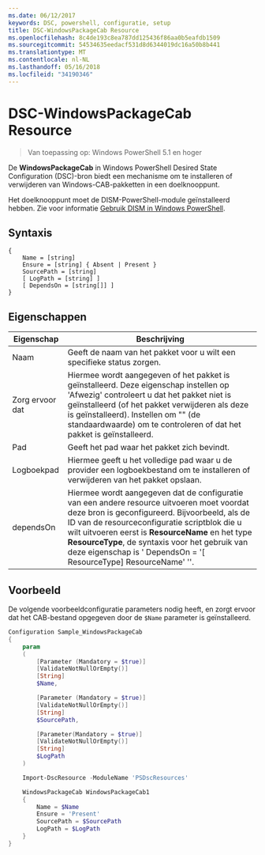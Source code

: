 ```yaml
---
ms.date: 06/12/2017
keywords: DSC, powershell, configuratie, setup
title: DSC-WindowsPackageCab Resource
ms.openlocfilehash: 8c4de193c8ea787dd125436f86aa0b5eafdb1509
ms.sourcegitcommit: 54534635eedacf531d8d6344019dc16a50b8b441
ms.translationtype: MT
ms.contentlocale: nl-NL
ms.lasthandoff: 05/16/2018
ms.locfileid: "34190346"
---
```

# <a name="dsc-windowspackagecab-resource"></a>DSC-WindowsPackageCab Resource

> Van toepassing op: Windows PowerShell 5.1 en hoger

De **WindowsPackageCab** in Windows PowerShell Desired State Configuration (DSC)-bron biedt een mechanisme om te installeren of verwijderen van Windows-CAB-pakketten in een doelknooppunt.

Het doelknooppunt moet de DISM-PowerShell-module geïnstalleerd hebben. Zie voor informatie [Gebruik DISM in Windows PowerShell](https://msdn.microsoft.com/en-us/windows/hardware/commercialize/manufacture/desktop/use-dism-in-windows-powershell-s14).


## <a name="syntax"></a>Syntaxis

```
{
    Name = [string]
    Ensure = [string] { Absent | Present }
    SourcePath = [string]
    [ LogPath = [string] ]
    [ DependsOn = [string[]] ]
}
```

## <a name="properties"></a>Eigenschappen

|  Eigenschap  |  Beschrijving   |
|---|---|
| Naam| Geeft de naam van het pakket voor u wilt een specifieke status zorgen.|
| Zorg ervoor dat| Hiermee wordt aangegeven of het pakket is geïnstalleerd. Deze eigenschap instellen op 'Afwezig' controleert u dat het pakket niet is geïnstalleerd (of het pakket verwijderen als deze is geïnstalleerd). Instellen om "" (de standaardwaarde) om te controleren of dat het pakket is geïnstalleerd.|
| Pad| Geeft het pad waar het pakket zich bevindt.|
| Logboekpad| Hiermee geeft u het volledige pad waar u de provider een logboekbestand om te installeren of verwijderen van het pakket opslaan.|
| dependsOn | Hiermee wordt aangegeven dat de configuratie van een andere resource uitvoeren moet voordat deze bron is geconfigureerd. Bijvoorbeeld, als de ID van de resourceconfiguratie scriptblok die u wilt uitvoeren eerst is **ResourceName** en het type **ResourceType**, de syntaxis voor het gebruik van deze eigenschap is ' DependsOn = '[ ResourceType] ResourceName' ''.|

## <a name="example"></a>Voorbeeld

De volgende voorbeeldconfiguratie parameters nodig heeft, en zorgt ervoor dat het CAB-bestand opgegeven door de `$Name` parameter is geïnstalleerd.

```powershell
Configuration Sample_WindowsPackageCab
{
    param
    (
        [Parameter (Mandatory = $true)]
        [ValidateNotNullOrEmpty()]
        [String]
        $Name,

        [Parameter (Mandatory = $true)]
        [ValidateNotNullOrEmpty()]
        [String]
        $SourcePath,

        [Parameter(Mandatory = $true)]
        [ValidateNotNullOrEmpty()]
        [String]
        $LogPath
    )

    Import-DscResource -ModuleName 'PSDscResources'

    WindowsPackageCab WindowsPackageCab1
    {
        Name = $Name
        Ensure = 'Present'
        SourcePath = $SourcePath
        LogPath = $LogPath
    }
}
```
